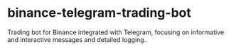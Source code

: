 # binance-telegram-trading-bot
Trading bot for Binance integrated with Telegram, focusing on informative and interactive messages and detailed logging.
